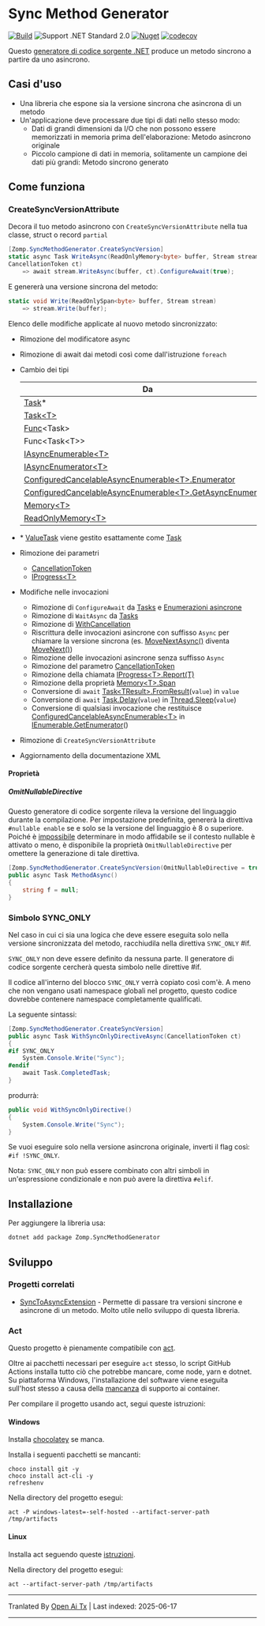 # Sync Method Generator

[![Build](https://github.com/zompinc/sync-method-generator/actions/workflows/build.yml/badge.svg)](https://github.com/zompinc/sync-method-generator/actions/workflows/build.yml)
![Support .NET Standard 2.0](https://img.shields.io/badge/dotnet%20version-.NET%20Standard%202.0-blue)
[![Nuget](https://img.shields.io/nuget/v/Zomp.SyncMethodGenerator)](https://www.nuget.org/packages/Zomp.SyncMethodGenerator)
[![codecov](https://codecov.io/gh/zompinc/sync-method-generator/branch/master/graph/badge.svg)](https://codecov.io/gh/zompinc/sync-method-generator)

Questo [generatore di codice sorgente .NET](https://learn.microsoft.com/it-it/dotnet/csharp/roslyn-sdk/source-generators-overview) produce un metodo sincrono a partire da uno asincrono.

## Casi d'uso

- Una libreria che espone sia la versione sincrona che asincrona di un metodo
- Un'applicazione deve processare due tipi di dati nello stesso modo:
  - Dati di grandi dimensioni da I/O che non possono essere memorizzati in memoria prima dell'elaborazione: Metodo asincrono originale
  - Piccolo campione di dati in memoria, solitamente un campione dei dati più grandi: Metodo sincrono generato

## Come funziona

### CreateSyncVersionAttribute

Decora il tuo metodo asincrono con `CreateSyncVersionAttribute` nella tua classe, struct o record `partial`

```cs
[Zomp.SyncMethodGenerator.CreateSyncVersion]
static async Task WriteAsync(ReadOnlyMemory<byte> buffer, Stream stream, 
CancellationToken ct)
    => await stream.WriteAsync(buffer, ct).ConfigureAwait(true);
```

E genererà una versione sincrona del metodo:

```cs
static void Write(ReadOnlySpan<byte> buffer, Stream stream)
    => stream.Write(buffer);
```

Elenco delle modifiche applicate al nuovo metodo sincronizzato:

- Rimozione del modificatore async
- Rimozione di await dai metodi così come dall'istruzione `foreach`
- Cambio dei tipi

  | Da                                                                                                                                                                                                | A                                                                                                                                    |
  | ------------------------------------------------------------------------------------------------------------------------------------------------------------------------------------------------- | ------------------------------------------------------------------------------------------------------------------------------------ |
  | [Task](https://learn.microsoft.com/it-it/dotnet/api/system.threading.tasks.task)*                                                                                                                 | void                                                                                                                                |
  | [Task\<T>](https://learn.microsoft.com/it-it/dotnet/api/system.threading.tasks.task-1)                                                                                                            | T                                                                                                                                   |
  | [Func](https://learn.microsoft.com/it-it/dotnet/api/system.func-1)\<Task>                                                                                                                         | [Action](https://learn.microsoft.com/it-it/dotnet/api/system.action)                                                                |
  | Func\<Task\<T>>                                                                                                                                                                                   | Func\<T>                                                                                                                            |
  | [IAsyncEnumerable\<T>](https://learn.microsoft.com/it-it/dotnet/api/system.collections.generic.iasyncenumerable-1)                                                                                | [IEnumerable\<T>](https://learn.microsoft.com/it-it/dotnet/api/system.collections.generic.ienumerable-1)                            |
  | [IAsyncEnumerator\<T>](https://learn.microsoft.com/it-it/dotnet/api/system.collections.generic.iasyncenumerator-1)                                                                                | [IEnumerator\<T>](https://learn.microsoft.com/it-it/dotnet/api/system.collections.generic.ienumerator-1)                            |
  | [ConfiguredCancelableAsyncEnumerable\<T>.Enumerator](https://learn.microsoft.com/it-it/dotnet/api/system.runtime.compilerservices.configuredcancelableasyncenumerable-1.enumerator)               | [IEnumerator\<T>](https://learn.microsoft.com/it-it/dotnet/api/system.collections.generic.ienumerator-1)                            |
  | [ConfiguredCancelableAsyncEnumerable\<T>.GetAsyncEnumerator](https://learn.microsoft.com/it-it/dotnet/api/system.runtime.compilerservices.configuredcancelableasyncenumerable-1.getasyncenumerator) | [IEnumerable\<T>.GetEnumerator](https://learn.microsoft.com/it-it/dotnet/api/system.collections.generic.ienumerable-1.getenumerator) |
  | [Memory\<T>](https://learn.microsoft.com/it-it/dotnet/api/system.memory-1)                                                                                                                        | [Span\<T>](https://learn.microsoft.com/it-it/dotnet/api/system.span-1)                                                              |
  | [ReadOnlyMemory\<T>](https://learn.microsoft.com/it-it/dotnet/api/system.readonlymemory-1)                                                                                                        | [ReadOnlySpan\<T>](https://learn.microsoft.com/it-it/dotnet/api/system.readonlyspan-1)                                              |
- \* [ValueTask](https://learn.microsoft.com/it-it/dotnet/api/system.threading.tasks.valuetask) viene gestito esattamente come [Task](https://learn.microsoft.com/it-it/dotnet/api/system.threading.tasks.task)
- Rimozione dei parametri
  - [CancellationToken](https://learn.microsoft.com/it-it/dotnet/api/system.threading.cancellationtoken)
  - [IProgress\<T>](https://learn.microsoft.com/it-it/dotnet/api/system.iprogress-1)
- Modifiche nelle invocazioni
  - Rimozione di `ConfigureAwait` da [Tasks](https://learn.microsoft.com/it-it/dotnet/api/system.threading.tasks.task.configureawait) e [Enumerazioni asincrone](https://learn.microsoft.com/it-it/dotnet/api/system.threading.tasks.taskasyncenumerableextensions.configureawait)
  - Rimozione di `WaitAsync` da [Tasks](https://learn.microsoft.com/it-it/dotnet/api/system.threading.tasks.task.waitasync)
  - Rimozione di [WithCancellation](https://learn.microsoft.com/it-it/dotnet/api/system.threading.tasks.taskasyncenumerableextensions.withcancellation)
  - Riscrittura delle invocazioni asincrone con suffisso `Async` per chiamare la versione sincrona (es. [MoveNextAsync()](https://learn.microsoft.com/it-it/dotnet/api/system.collections.generic.iasyncenumerator-1.movenextasync) diventa [MoveNext()](https://learn.microsoft.com/it-it/dotnet/api/system.collections.ienumerator.movenext))
  - Rimozione delle invocazioni asincrone senza suffisso `Async`
  - Rimozione del parametro [CancellationToken](https://learn.microsoft.com/it-it/dotnet/api/system.threading.cancellationtoken)
  - Rimozione della chiamata [IProgress\<T>.Report(T)](https://learn.microsoft.com/it-it/dotnet/api/system.iprogress-1.report)
  - Rimozione della proprietà [Memory\<T>.Span](https://learn.microsoft.com/it-it/dotnet/api/system.memory-1.span)
  - Conversione di `await` [Task\<TResult>.FromResult](https://learn.microsoft.com/it-it/dotnet/api/system.threading.tasks.task.fromresult)(`value`) in `value`
  - Conversione di `await` [Task.Delay](https://learn.microsoft.com/it-it/dotnet/api/system.threading.tasks.task.delay)(`value`) in [Thread.Sleep](https://learn.microsoft.com/it-it/dotnet/api/system.threading.thread.sleep)(`value`)
  - Conversione di qualsiasi invocazione che restituisce [ConfiguredCancelableAsyncEnumerable\<T>](https://learn.microsoft.com/it-it/dotnet/api/system.runtime.compilerservices.configuredcancelableasyncenumerable-1) in [IEnumerable.GetEnumerator](https://learn.microsoft.com/it-it/dotnet/api/system.collections.ienumerable.getenumerator)()
- Rimozione di `CreateSyncVersionAttribute`
- Aggiornamento della documentazione XML

#### Proprietà

##### OmitNullableDirective

Questo generatore di codice sorgente rileva la versione del linguaggio durante la compilazione. Per impostazione predefinita, genererà la direttiva `#nullable enable` se e solo se la versione del linguaggio è 8 o superiore. Poiché è [impossibile](https://github.com/dotnet/roslyn/issues/49555) determinare in modo affidabile se il contesto nullable è attivato o meno, è disponibile la proprietà `OmitNullableDirective` per omettere la generazione di tale direttiva.

```cs
[Zomp.SyncMethodGenerator.CreateSyncVersion(OmitNullableDirective = true)]
public async Task MethodAsync()
{
    string f = null;
}
```

### Simbolo SYNC_ONLY

Nel caso in cui ci sia una logica che deve essere eseguita solo nella versione sincronizzata del metodo, racchiudila nella direttiva `SYNC_ONLY` #if.

`SYNC_ONLY` non deve essere definito da nessuna parte. Il generatore di codice sorgente cercherà questa simbolo nelle direttive #if.

Il codice all'interno del blocco `SYNC_ONLY` verrà copiato così com'è. A meno che non vengano usati namespace globali nel progetto, questo codice dovrebbe contenere namespace completamente qualificati.

La seguente sintassi:

```cs
[Zomp.SyncMethodGenerator.CreateSyncVersion]
public async Task WithSyncOnlyDirectiveAsync(CancellationToken ct)
{
#if SYNC_ONLY
    System.Console.Write("Sync");
#endif
    await Task.CompletedTask;
}
```

produrrà:

```cs
public void WithSyncOnlyDirective()
{
    System.Console.Write("Sync");
}
```

Se vuoi eseguire solo nella versione asincrona originale, inverti il flag così: `#if !SYNC_ONLY`.

Nota: `SYNC_ONLY` non può essere combinato con altri simboli in un'espressione condizionale e non può avere la direttiva `#elif`.

## Installazione

Per aggiungere la libreria usa:

```sh
dotnet add package Zomp.SyncMethodGenerator
```

## Sviluppo

### Progetti correlati

- [SyncToAsyncExtension](https://marketplace.visualstudio.com/items?itemName=lsoft.SyncToAsyncExtension) - Permette di passare tra versioni sincrone e asincrone di un metodo. Molto utile nello sviluppo di questa libreria.

### Act

Questo progetto è pienamente compatibile con [act](https://github.com/nektos/act).

Oltre ai pacchetti necessari per eseguire `act` stesso, lo script GitHub Actions installa tutto ciò che potrebbe mancare, come node, yarn e dotnet. Su piattaforma Windows, l'installazione del software viene eseguita sull'host stesso a causa della [mancanza](https://github.com/nektos/act/issues/1608) di supporto ai container.

Per compilare il progetto usando act, segui queste istruzioni:

#### Windows

Installa [chocolatey](https://chocolatey.org/install) se manca.

Installa i seguenti pacchetti se mancanti:

```pwsh
choco install git -y
choco install act-cli -y
refreshenv
```

Nella directory del progetto esegui:

```pwsh
act -P windows-latest=-self-hosted --artifact-server-path /tmp/artifacts
```

#### Linux

Installa act seguendo queste [istruzioni](https://lindevs.com/install-act-on-ubuntu).

Nella directory del progetto esegui:

```pwsh
act --artifact-server-path /tmp/artifacts
```


---

Tranlated By [Open Ai Tx](https://github.com/OpenAiTx/OpenAiTx) | Last indexed: 2025-06-17

---